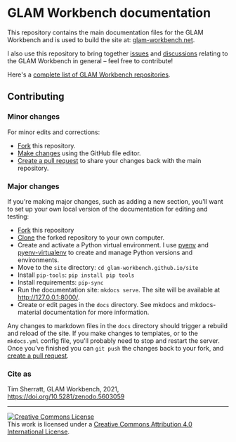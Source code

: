 # GLAM Workbench documentation

This repository contains the main documentation files for the GLAM Workbench and is used to build the site at: [glam-workbench.net](https://glam-workbench.net/).

I also use this repository to bring together [issues](https://github.com/GLAM-Workbench/glam-workbench.github.io/issues) and [discussions](https://github.com/GLAM-Workbench/glam-workbench.github.io/discussions) relating to the GLAM Workbench in general – feel free to contribute!

Here's a [complete list of GLAM Workbench repositories](https://github.com/GLAM-Workbench).

## Contributing

### Minor changes

For minor edits and corrections:

* [Fork](https://docs.github.com/en/get-started/quickstart/fork-a-repo) this repository.
* [Make changes](https://docs.github.com/en/repositories/working-with-files/managing-files/editing-files) using the GitHub file editor.
* [Create a pull request](https://docs.github.com/en/pull-requests/collaborating-with-pull-requests/proposing-changes-to-your-work-with-pull-requests/creating-a-pull-request-from-a-fork) to share your changes back with the main repository.

### Major changes

If you're making major changes, such as adding a new section, you'll want to set up your own local version of the documentation for editing and testing:

* [Fork](https://docs.github.com/en/get-started/quickstart/fork-a-repo) this repository
* [Clone](https://docs.github.com/en/repositories/creating-and-managing-repositories/cloning-a-repository) the forked repository to your own computer.
* Create and activate a Python virtual environment. I use [pyenv](https://github.com/pyenv/pyenv) and [pyenv-virtualenv](https://github.com/pyenv/pyenv-virtualenv) to create and manage Python versions and environments.
* Move to the `site` directory: `cd glam-workbench.github.io/site`
* Install `pip-tools`: `pip install pip tools`
* Install requirements: `pip-sync`
* Run the documentation site: `mkdocs serve`. The site will be available at http://127.0.0.1:8000/.
* Create or edit pages in the `docs` directory. See mkdocs and mkdocs-material documentation for more information.

Any changes to markdown files in the `docs` directory should trigger a rebuild and reload of the site. If you make changes to templates, or to the `mkdocs.yml` config file, you'll probably need to stop and restart the server. Once you've finished you can `git push` the changes back to your fork, and [create a pull request](https://docs.github.com/en/pull-requests/collaborating-with-pull-requests/proposing-changes-to-your-work-with-pull-requests/creating-a-pull-request-from-a-fork).

### Cite as

Tim Sherratt, GLAM Workbench, 2021, https://doi.org/10.5281/zenodo.5603059

---
<a rel="license" href="http://creativecommons.org/licenses/by/4.0/"><img alt="Creative Commons License" style="border-width:0" src="https://i.creativecommons.org/l/by/4.0/88x31.png" /></a><br />This work is licensed under a <a rel="license" href="http://creativecommons.org/licenses/by/4.0/">Creative Commons Attribution 4.0 International License</a>.
